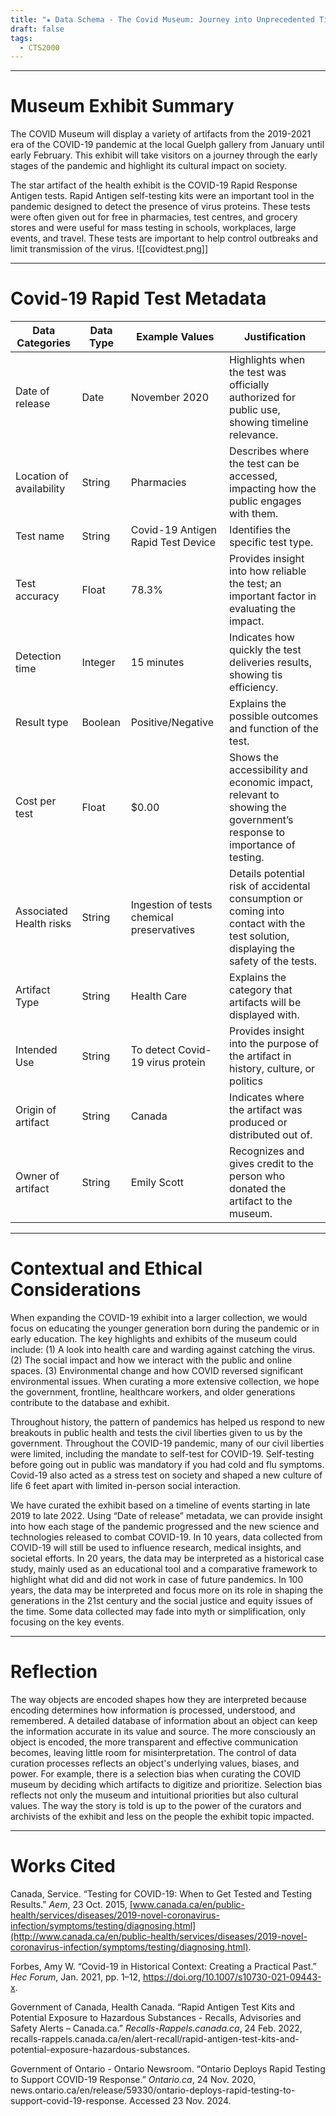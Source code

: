 ```yaml
---
title: "★ Data Schema - The Covid Museum: Journey into Unprecedented Times"
draft: false
tags:
  - CTS2000
---
```

___
# Museum Exhibit Summary 
The COVID Museum will display a variety of artifacts from the 2019-2021 era of the COVID-19 pandemic at the local Guelph gallery from January until early February. This exhibit will take visitors on a journey through the early stages of the pandemic and highlight its cultural impact on society. 

The star artifact of the health exhibit is the COVID-19 Rapid Response Antigen tests. Rapid Antigen self-testing kits were an important tool in the pandemic designed to detect the presence of virus proteins. These tests were often given out for free in pharmacies, test centres, and grocery stores and were useful for mass testing in schools, workplaces, large events, and travel. These tests are important to help control outbreaks and limit transmission of the virus.
![[covidtest.png]]
___
# Covid-19 Rapid Test Metadata 
| Data Categories          | Data Type | Example Values                            | Justification                                                                                                                       |
| ------------------------ | --------- | ----------------------------------------- | ----------------------------------------------------------------------------------------------------------------------------------- |
| Date of release          | Date      | November 2020                             | Highlights when the test was officially authorized for public use, showing timeline relevance.                                      |
| Location of availability | String    | Pharmacies                                | Describes where the test can be accessed, impacting how the public engages with them.                                               |
| Test name                | String    | Covid-19 Antigen Rapid Test Device        | Identifies the specific test type.                                                                                                  |
| Test accuracy            | Float     | 78.3%                                     | Provides insight into how reliable the test; an important factor in evaluating the impact.                                          |
| Detection time           | Integer   | 15 minutes                                | Indicates how quickly the test deliveries results, showing tis efficiency.                                                          |
| Result type              | Boolean   | Positive/Negative                         | Explains the possible outcomes and function of the test.                                                                            |
| Cost per test            | Float     | $0.00                                     | Shows the accessibility and economic impact, relevant to showing the government’s response to importance of testing.                |
| Associated Health risks  | String    | Ingestion of tests chemical preservatives | Details potential risk of accidental consumption or coming into contact with the test solution, displaying the safety of the tests. |
| Artifact Type            | String    | Health Care                               | Explains the category that artifacts will be displayed with.                                                                        |
| Intended Use             | String    | To detect Covid-19 virus protein          | Provides insight into the purpose of the artifact in history, culture, or politics                                                  |
| Origin of artifact       | String    | Canada                                    | Indicates where the artifact was produced or distributed out of.                                                                    |
| Owner of artifact        | String    | Emily Scott                               | Recognizes and gives credit to the person who donated the artifact to the museum.                                                   |
___
# Contextual and Ethical Considerations 
When expanding the COVID-19 exhibit into a larger collection, we would focus on educating the younger generation born during the pandemic or in early education. The key highlights and exhibits of the museum could include: (1) A look into health care and warding against catching the virus. (2) The social impact and how we interact with the public and online spaces. (3) Environmental change and how COVID reversed significant environmental issues. When curating a more extensive collection, we hope the government, frontline, healthcare workers, and older generations contribute to the database and exhibit.

Throughout history, the pattern of pandemics has helped us respond to new breakouts in public health and tests the civil liberties given to us by the government. Throughout the COVID-19 pandemic, many of our civil liberties were limited, including the mandate to self-test for COVID-19. Self-testing before going out in public was mandatory if you had cold and flu symptoms. Covid-19 also acted as a stress test on society and shaped a new culture of life 6 feet apart with limited in-person social interaction.

We have curated the exhibit based on a timeline of events starting in late 2019 to late 2022. Using “Date of release” metadata, we can provide insight into how each stage of the pandemic progressed and the new science and technologies released to combat COVID-19. In 10 years, data collected from COVID-19 will still be used to influence research, medical insights, and societal efforts. In 20 years, the data may be interpreted as a historical case study, mainly used as an educational tool and a comparative framework to highlight what did and did not work in case of future pandemics. In 100 years, the data may be interpreted and focus more on its role in shaping the generations in the 21st century and the social justice and equity issues of the time. Some data collected may fade into myth or simplification, only focusing on the key events.
___
# Reflection 
The way objects are encoded shapes how they are interpreted because encoding determines how information is processed, understood, and remembered. A detailed database of information about an object can keep the information accurate in its value and source. The more consciously an object is encoded, the more transparent and effective communication becomes, leaving little room for misinterpretation. The control of data curation processes reflects an object's underlying values, biases, and power. For example, there is a selection bias when curating the COVID museum by deciding which artifacts to digitize and prioritize. Selection bias reflects not only the museum and intuitional priorities but also cultural values. The way the story is told is up to the power of the curators and archivists of the exhibit and less on the people the exhibit topic impacted.
___
# Works Cited
Canada, Service. “Testing for COVID-19: When to Get Tested and Testing Results.” _Aem_, 23 Oct. 2015, [www.canada.ca/en/public-health/services/diseases/2019-novel-coronavirus-infection/symptoms/testing/diagnosing.html](http://www.canada.ca/en/public-health/services/diseases/2019-novel-coronavirus-infection/symptoms/testing/diagnosing.html).

Forbes, Amy W. “Covid-19 in Historical Context: Creating a Practical Past.” _Hec Forum_, Jan. 2021, pp. 1–12, https://doi.org/10.1007/s10730-021-09443-x.

Government of Canada, Health Canada. “Rapid Antigen Test Kits and Potential Exposure to Hazardous Substances - Recalls, Advisories and Safety Alerts – Canada.ca.” _Recalls-Rappels.canada.ca_, 24 Feb. 2022, recalls-rappels.canada.ca/en/alert-recall/rapid-antigen-test-kits-and-potential-exposure-hazardous-substances.

Government of Ontario - Ontario Newsroom. “Ontario Deploys Rapid Testing to Support COVID-19 Response.” _Ontario.ca_, 24 Nov. 2020, news.ontario.ca/en/release/59330/ontario-deploys-rapid-testing-to-support-covid-19-response. Accessed 23 Nov. 2024.